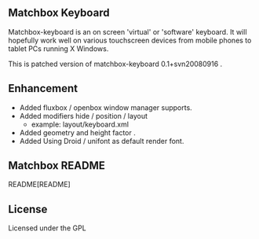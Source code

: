 Matchbox Keyboard
----------------------------------------
Matchbox-keyboard is an on screen 'virtual' or 'software' keyboard. It will hopefully work well on various touchscreen devices from mobile phones to tablet PCs running X Windows.

This is patched version of matchbox-keyboard 0.1+svn20080916 .

Enhancement
----------------------------------------
  * Added fluxbox / openbox window manager supports.
  * Added modifiers hide / position / layout
    - example: layout/keyboard.xml
  * Added geometry and height factor .
  * Added Using Droid / unifont as default render font.


Matchbox README
----------------------------------------
README[README]

License
-----------------------------
Licensed under the GPL

